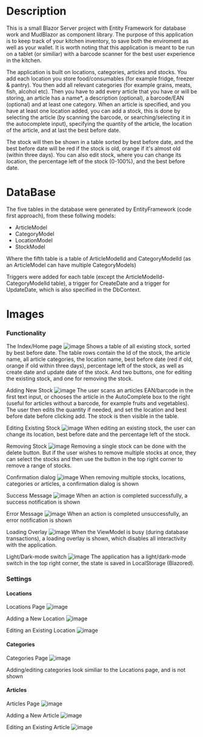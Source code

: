 # Description
This is a small Blazor Server project with Entity Framework for database work and MudBlazor as component library. The purpose of this application is to keep track of your kitchen inventory, to save both the enviroment as well as your wallet. It is worth noting that this application is meant to be run on a tablet (or similiar) with a barcode scanner for the best user experience in the kitchen.

The application is built on locations, categories, articles and stocks. You add each location you store food/consumables (for example fridge, freezer & pantry). You then add all relevant categories (for example grains, meats, fish, alcohol etc). Then you have to add every article that you have or will be storing, an article has a name*, a description (optional), a barcode/EAN (optional) and at least one category. 
When an article is specified, and you have at least one location added, you can add a stock, this is done by selecting the article (by scanning the barcode, or searching/selecting it in the autocomplete input), specifying the quantity of the article, the location of the article, and at last the best before date.

The stock will then be shown in a table sorted by best before date, and the best before date will be red if the stock is old, orange if it's almost old (within three days). You can also edit stock, where you can change its location, the percentage left of the stock (0-100%), and the best before date.


# DataBase
The five tables in the database were generated by EntityFramework (code first approach), from these follwing models:
- ArticleModel
- CategoryModel
- LocationModel
- StockModel
  
Where the fifth table is a table of ArticleModelId and CategoryModelId (as an ArticleModel can have multiple CategoryModels)

Triggers were added for each table (except the ArticleModelId-CategoryModelId table), a trigger for CreateDate and a trigger for UpdateDate, which is also specified in the DbContext.

# Images
### Functionality
The Index/Home page
![image](https://github.com/BillViktor/KitchenStock/assets/126798316/8e66ad41-fbf3-495b-b663-da56c3eccedb)
Shows a table of all existing stock, sorted by best before date. The table rows contain the Id of the stock, the article name, all article categories, the location name, best before date (red if old, orange if old within three days), percentage left of the stock, as well as create date and update date of the stock. And two buttons, one for editing the existing stock, and one for removing the stock.

Adding New Stock
![image](https://github.com/BillViktor/KitchenStock/assets/126798316/d671c233-ed6d-408d-9628-bc9fc1a14182)
The user scans an articles EAN/barcode in the first text input, or chooses the article in the AutoComplete box to the right (useful for articles without a barcode, for example fruits and vegetables). The user then edits the quantity if needed, and set the location and best before date before clicking add. The stock is then visible in the table.

Editing Existing Stock
![image](https://github.com/BillViktor/KitchenStock/assets/126798316/ea93222d-fc56-4431-840e-cb433d7fa9f8)
When editing an existing stock, the user can change its location, best before date and the percentage left of the stock.

Removing Stock
![image](https://github.com/BillViktor/KitchenStock/assets/126798316/63631c4c-3042-4552-8250-d45a5d026186)
Removing a single stock can be done with the delete button. But if the user wishes to remove multiple stocks at once, they can select the stocks and then use the button in the top right corner to remove a range of stocks.

Confirmation dialog
![image](https://github.com/BillViktor/KitchenStock/assets/126798316/3ef32047-a85a-4931-9cd2-9726369e10ab)
When removing multiple stocks, locations, categories or articles, a confirmation dialog is shown

Success Message
![image](https://github.com/BillViktor/KitchenStock/assets/126798316/d495bad6-e5e4-4f50-9066-b3248ce95340)
When an action is completed successfully, a success notification is shown

Error Message
![image](https://github.com/BillViktor/KitchenStock/assets/126798316/7e6d75af-9b7f-486a-9898-29ee6765478f)
When an action is completed unsuccessfully, an error notification is shown

Loading Overlay
![image](https://github.com/BillViktor/KitchenStock/assets/126798316/ff0e9133-f615-4aeb-8a89-a4b141785511)
When the ViewModel is busy (during database transactions), a loading overlay is shown, which disables all interactivity with the application.

Light/Dark-mode switch
![image](https://github.com/BillViktor/KitchenStock/assets/126798316/dbc522a6-de1d-4c2b-9e26-348505ddf448)
The application has a light/dark-mode switch in the top right corner, the state is saved in LocalStorage (Blazored).

### Settings
#### Locations
Locations Page
![image](https://github.com/BillViktor/KitchenStock/assets/126798316/b62bc0c0-6e19-4768-9b4e-4508882b5fa4)

Adding a New Location
![image](https://github.com/BillViktor/KitchenStock/assets/126798316/5766de3a-556b-44ac-b427-5f88e4a796a7)

Editing an Existing Location
![image](https://github.com/BillViktor/KitchenStock/assets/126798316/28f1a101-f2f5-4dca-bb2e-49b4d699494c)

#### Categories
Categories Page
![image](https://github.com/BillViktor/KitchenStock/assets/126798316/4071f15d-ece9-4e06-a806-71ccbb6e409f)

Adding/editing categories look similiar to the Locations page, and is not shown

#### Articles
Articles Page
![image](https://github.com/BillViktor/KitchenStock/assets/126798316/149ba2b9-b7f2-4330-9cb1-2daa14d07a37)

Adding a New Article
![image](https://github.com/BillViktor/KitchenStock/assets/126798316/dc3a75c1-68c9-4899-8a55-026dc90c5b57)

Editing an Existing Article
![image](https://github.com/BillViktor/KitchenStock/assets/126798316/04deb09c-91a3-4ef8-90dc-05a1044e04f9)
